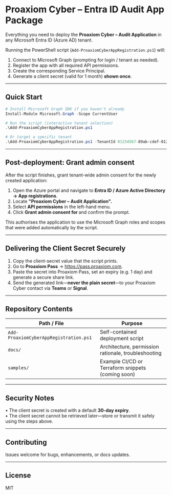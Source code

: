 # Proaxiom Cyber – Entra ID Audit App Package

Everything you need to deploy the **Proaxiom Cyber – Audit Application** in any Microsoft Entra ID (Azure AD) tenant.

Running the PowerShell script (`Add-ProaxiomCyberAppRegistration.ps1`) will:
1. Connect to Microsoft Graph (prompting for login / tenant as needed).
2. Register the app with all required API permissions.
3. Create the corresponding Service Principal.
4. Generate a client secret (valid for 1 month) **shown once**.

---

## Quick Start

```powershell
# Install Microsoft Graph SDK if you haven't already
Install-Module Microsoft.Graph -Scope CurrentUser

# Run the script (interactive tenant selection)
.\Add-ProaxiomCyberAppRegistration.ps1

# Or target a specific tenant
.\Add-ProaxiomCyberAppRegistration.ps1 -TenantId 01234567-89ab-cdef-0123-456789abcdef
```

---

## Post-deployment: Grant admin consent

After the script finishes, grant tenant-wide admin consent for the newly created application:

1. Open the Azure portal and navigate to **Entra ID / Azure Active Directory → App registrations**.
2. Locate **"Proaxiom Cyber – Audit Application".**
3. Select **API permissions** in the left-hand menu.
4. Click **Grant admin consent for <tenant>** and confirm the prompt.

This authorises the application to use the Microsoft Graph roles and scopes that were added automatically by the script.

---

## Delivering the Client Secret Securely

1. Copy the client-secret value that the script prints.
2. Go to **Proaxiom Pass** → <https://pass.proaxiom.com>.
3. Paste the secret into Proaxiom Pass, set an expiry (e.g. 1 day) and generate a secure share link.
4. Send the generated link—**never the plain secret**—to your Proaxiom Cyber contact via **Teams** or **Signal**.

---

## Repository Contents

| Path / File | Purpose |
|-------------|---------|
| `Add-ProaxiomCyberAppRegistration.ps1` | Self-contained deployment script |
| `docs/` | Architecture, permission rationale, troubleshooting |
| `samples/` | Example CI/CD or Terraform snippets (coming soon) |

---

## Security Notes

• The client secret is created with a default **30-day expiry**.  
• The client secret cannot be retrieved later—store or transmit it safely using the steps above.

---

## Contributing

Issues welcome for bugs, enhancements, or docs updates.

---

## License

MIT 
